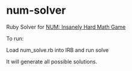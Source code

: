 num-solver
==========

Ruby Solver for [NUM: Insanely Hard Math Game](http://numapp.co/)

To run:

Load num_solve.rb into IRB and run solve

It will generate all possible solutions.
